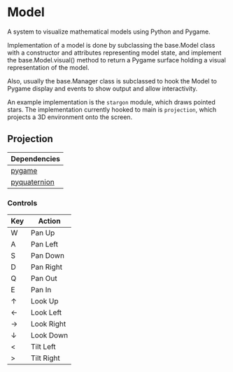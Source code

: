# Model

A system to visualize mathematical models using Python and Pygame.

Implementation of a model is done by subclassing the base.Model class with a constructor and attributes representing model state, and implement the base.Model.visual() method to return a Pygame surface holding a visual representation of the model.

Also, usually the base.Manager class is subclassed to hook the Model to Pygame display and events to show output and allow interactivity.

An example implementation is the ```stargon``` module, which draws pointed stars. The implementation currently hooked to main is ```projection```, which projects a 3D environment onto the screen.

## Projection

| Dependencies |
|--------------|
| [pygame](https://www.pygame.org/wiki/GettingStarted) |
| [pyquaternion](http://kieranwynn.github.io/pyquaternion/) |

### Controls

Key | Action
-------|----
W | Pan Up
A | Pan Left
S | Pan Down
D | Pan Right
Q | Pan Out
E | Pan In
↑ | Look Up
← | Look Left
→ | Look Right
↓ | Look Down
< | Tilt Left
\> | Tilt Right

